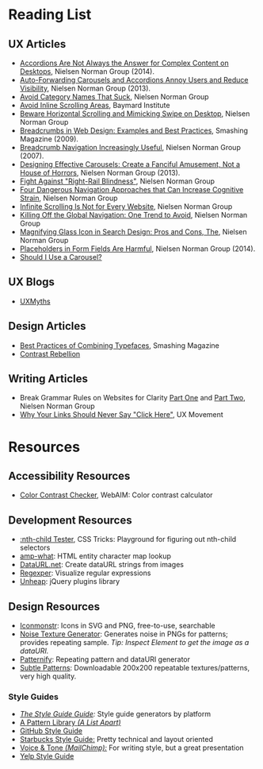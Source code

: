 # Reading List

## UX Articles

- [Accordions Are Not Always the Answer for Complex Content on Desktops](http://www.nngroup.com/articles/accordions-complex-content/), Nielsen Norman Group (2014).
- [Auto-Forwarding Carousels and Accordions Annoy Users and Reduce Visibility](http://www.nngroup.com/articles/auto-forwarding/), Nielsen Norman Group (2013).
- [Avoid Category Names That Suck](http://www.nngroup.com/articles/category-names-suck/), Nielsen Norman Group
- [Avoid Inline Scrolling Areas](http://baymard.com/blog/inline-scroll-areas), Baymard Institute
- [Beware Horizontal Scrolling and Mimicking Swipe on Desktop](http://www.nngroup.com/articles/horizontal-scrolling/), Nielsen Norman Group
- [Breadcrumbs in Web Design: Examples and Best Practices](http://www.smashingmagazine.com/2009/03/17/breadcrumbs-in-web-design-examples-and-best-practices/), Smashing Magazine (2009).
- [Breadcrumb Navigation Increasingly Useful](http://www.nngroup.com/articles/breadcrumb-navigation-useful/), Nielsen Norman Group (2007).
- [Designing Effective Carousels: Create a Fanciful Amusement, Not a House of Horrors](http://www.nngroup.com/articles/designing-effective-carousels/), Nielsen Norman Group (2013).
- [Fight Against "Right-Rail Blindness"](http://www.nngroup.com/articles/fight-right-rail-blindness/), Nielsen Norman Group
- [Four Dangerous Navigation Approaches that Can Increase Cognitive Strain](http://www.nngroup.com/articles/navigation-cognitive-strain/), Nielsen Norman Group
- [Infinite Scrolling Is Not for Every Website](http://www.nngroup.com/articles/infinite-scrolling/), Nielsen Norman Group
- [Killing Off the Global Navigation: One Trend to Avoid](http://www.nngroup.com/articles/killing-global-navigation-one-trend-avoid/), Nielsen Norman Group
- [Magnifying Glass Icon in Search Design: Pros and Cons, The](http://www.nngroup.com/articles/magnifying-glass-icon/), Nielsen Norman Group
- [Placeholders in Form Fields Are Harmful](http://www.nngroup.com/articles/form-design-placeholders), Nielsen Norman Group (2014).
- [Should I Use a Carousel?](http://shouldiuseacarousel.com/)

## UX Blogs

- [UXMyths](http://uxmyths.com/)

## Design Articles

- [Best Practices of Combining Typefaces](http://www.smashingmagazine.com/2010/11/04/best-practices-of-combining-typefaces/), Smashing Magazine
- [Contrast Rebellion](http://contrastrebellion.com/)

## Writing Articles

- Break Grammar Rules on Websites for Clarity
  [Part One](http://www.nngroup.com/articles/break-grammar-rules/)
  and [Part Two](http://www.nngroup.com/articles/really-break-grammar-rules/), Nielsen Norman Group
- [Why Your Links Should Never Say "Click Here"](http://uxmovement.com/content/why-your-links-should-never-say-click-here/), UX Movement

# Resources

## Accessibility Resources

- [Color Contrast Checker](http://webaim.org/resources/contrastchecker/), WebAIM: Color contrast calculator

## Development Resources

- [:nth-child Tester](http://css-tricks.com/examples/nth-child-tester/), CSS Tricks: Playground for figuring out nth-child selectors
- [amp-what](http://amp-what.com/): HTML entity character map lookup
- [DataURL.net](http://dataurl.net/): Create dataURL strings from images
- [Regexper](http://www.regexper.com/): Visualize regular expressions
- [Unheap](http://www.unheap.com): jQuery plugins library

## Design Resources

- [Iconmonstr](http://iconmonstr.com/): Icons in SVG and PNG, free-to-use, searchable
- [Noise Texture Generator](http://www.noisetexturegenerator.com/): Generates noise in PNGs for patterns; provides repeating sample. _Tip: Inspect Element to get the image as a dataURI._
- [Patternify](http://www.patternify.com/): Repeating pattern and dataURI generator
- [Subtle Patterns](http://subtlepatterns.com/): Downloadable 200x200 repeatable textures/patterns, very high quality.

### Style Guides

- _[The Style Guide Guide](http://vinspee.me/style-guide-guide/):_ Style guide generators by platform
- [A Pattern Library _(A List Apart)_](http://patterns.alistapart.com/)
- [GitHub Style Guide](https://github.com/styleguide/css)
- [Starbucks Style Guide:](http://www.starbucks.com/static/reference/styleguide/) Pretty technical and layout oriented
- [Voice &amp; Tone _(MailChimp):_](http://voiceandtone.com/) For writing style, but a great presentation
- [Yelp Style Guide](http://www.yelp.com/styleguide)



